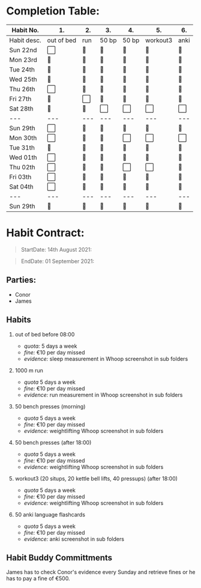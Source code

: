 # Completion Table:
Habit No.  |   1.      |  2.    | 3.     |   4.  |    5.    |   6.| 
---        | ---       | ---    | ---    |---    |---       |---  |
Habit desc.| out of bed| run    | 50 bp  | 50 bp | workout3 | anki|
Sun 22nd   |  ⬜        |   🔳   |   🔳   |  🔳  |    🔳    |  🔳  |
Mon 23rd   |  🔳       |   🔳   |   🔳   |  🔳  |    🔳    |  🔳  |
Tue 24th   |  🔳       |   🔳   |   🔳   |  🔳  |    🔳    |  🔳  |
Wed 25th   |  🔳       |   🔳   |   🔳   |  🔳  |    🔳    |  🔳  |
Thu 26th   |  ⬜        |   🔳   |   🔳   |  🔳  |    🔳    |  🔳  |
Fri 27th   |  🔳       |   ⬜    |   🔳   |  🔳  |    🔳    |  🔳  |
Sat 28th   |  🔳       |   🔳   |   ⬜    |   ⬜  |   ⬜     |  ⬜  |
---        | ---       | ---    | ---    | ---   | ---    | ---  |
Sun 29th   |  ⬜        |   🔳   |   🔳   |  🔳  |   🔳    |  🔳  |
Mon 30th   |  ⬜        |   🔳   |   🔳   |  ⬜    |   ⬜    |  ⬜  |
Tue 31th   | 🔳        |   🔳   |   🔳   |  🔳  |   🔳    |  🔳  |
Wed 01th   |  ⬜        |   🔳   |   🔳   |  🔳  |   🔳    |  🔳  |
Thu 02th   |  ⬜        |   🔳   |   🔳   |  ⬜   |   ⬜     |  🔳  |
Fri 03th   |  ⬜        |   🔳   |   🔳   |  🔳  |   🔳    |  🔳  |
Sat 04th   |  ⬜        |   🔳   |   🔳   |  🔳  |   🔳    |  🔳  |
---        | ---       | ---    | ---    | ---   | ---    | ---  |
Sun 29th   |  🔳       |   🔳   |   🔳   |  🔳  |   🔳    |  🔳  |

# Habit Contract:

> StartDate: 14th August 2021:

> EndDate: 01 September 2021:

## Parties:

- Conor
- James 

## Habits

1. out of bed before 08:00 
    * *quota:* 5 days a week
    * *fine:* €10 per day missed
    * *evidence:* sleep measurement in Whoop screenshot in sub folders

2. 1000 m run 
    * *quota* 5 days a week
    * *fine:* €10 per day missed
    * *evidence:* run measurement in Whoop screenshot in sub folders

3. 50 bench presses (morning)
    * *quota* 5 days a week
    * *fine:* €10 per day missed
    * *evidence:* weightlifting Whoop screenshot in sub folders
 
4. 50 bench presses (after 18:00)
    * *quota* 5 days a week
    * *fine:* €10 per day missed
    * *evidence:* weightlifting Whoop screenshot in sub folders

5. workout3 (20 situps, 20 kettle bell lifts, 40 pressups) (after 18:00)
    * *quota* 5 days a week
    * *fine:* €10 per day missed
    * *evidence:* weightlifting Whoop screenshot in sub folders

6. 50 anki language flashcards
    * *quota* 5 days a week
    * *fine:* €10 per day missed
    * *evidence:* anki screenshot in sub folders

## Habit Buddy Committments

James has to check Conor's evidence every Sunday and retrieve fines or he has to pay a fine of €500.













